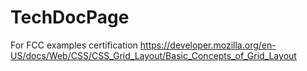 # TechDocPage

For FCC examples certification
https://developer.mozilla.org/en-US/docs/Web/CSS/CSS_Grid_Layout/Basic_Concepts_of_Grid_Layout


